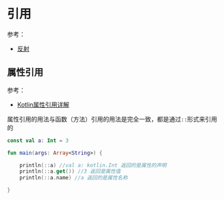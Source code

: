 # 引用

参考：

+ [反射](https://www.kotlincn.net/docs/reference/reflection.html#函数引用)

## 属性引用

参考：

+ [Kotlin属性引用详解](https://www.cnblogs.com/webor2006/p/11582746.html)

属性引用的用法与函数（方法）引用的用法是完全一致，都是通过`::`形式来引用的

```kotlin
const val a: Int = 3

fun main(args: Array<String>) {

    println(::a) //val a: kotlin.Int 返回的是属性的声明
    println(::a.get()) //3 返回是属性值
    println(::a.name) //a 返回的是属性名称

}
```

